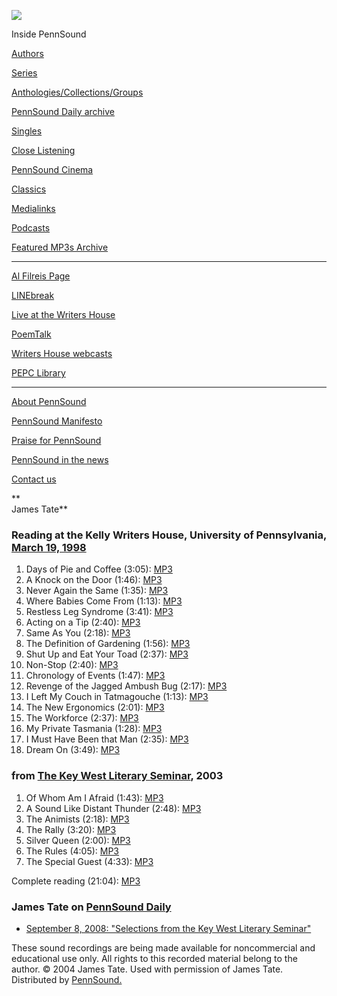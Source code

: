 ![](PennSound_flat.gif)

  

  
  

Inside PennSound

[Authors](authors.php)

[Series](series.php)

[Anthologies/Collections/Groups](anthologies.php)

[PennSound Daily archive](http://writing.upenn.edu/pennsound/daily)

[Singles](http://writing.upenn.edu/pennsound/singles)

[Close Listening](Close-Listening.php)

[PennSound Cinema](video.php)

[Classics](classics.php)

[Medialinks](http://writing.upenn.edu/wh/multimedia/medialinks/index.php)

[Podcasts](http://writing.upenn.edu/pennsound/podcasts.php)

[Featured MP3s Archive](featured-resources-archive.php)

------------------------------------------------------------------------

[Al Filreis Page](Filreis.html)

[LINEbreak](LINEbreak.html)

[Live at the Writers House](http://writing.upenn.edu/%7Ewh/involved/series/live/)

[PoemTalk](http://jacket2.org/content/poem-talk)

[Writers House webcasts](http://writing.upenn.edu/%7Ewh/webcasts/)

[PEPC
Library](http://writing.upenn.edu/pepc/contents.html)

------------------------------------------------------------------------

[About PennSound](http://writing.upenn.edu/pennsound/about.php)

[PennSound Manifesto](http://writing.upenn.edu/pennsound/manifesto.php)

<span class="quoted1">[Praise for PennSound](http://writing.upenn.edu/pennsound/praise.php)</span>

[PennSound in the news](http://writing.upenn.edu/pennsound/news)

[Contact us](mailto:pennsound@writing.upenn.edu)

**  
James Tate**

### Reading at the Kelly Writers House, University of Pennsylvania, [March 19, 1998](http://www.writing.upenn.edu/~wh/calendar/0398.html#19)

1.  Days of Pie and Coffee (3:05): [MP3](http://media.sas.upenn.edu/pennsound/authors/Tate/KWH3-19-98/Tate-James_Days-of-Pie-and-Coffee_Penn_3-19-98.mp3)
2.  A Knock on the Door (1:46): [MP3](http://media.sas.upenn.edu/pennsound/authors/Tate/KWH3-19-98/Tate-James_A-Knock-on-the-Door_Penn_3-19-98.mp3)
3.  Never Again the Same (1:35): [MP3](http://media.sas.upenn.edu/pennsound/authors/Tate/KWH3-19-98/Tate-James_Never-Again-the-Same_Penn_3-19-98.mp3)
4.  Where Babies Come From (1:13): [MP3](http://media.sas.upenn.edu/pennsound/authors/Tate/KWH3-19-98/Tate-James_Where-Babies-Come-From_Penn_3-19-98.mp3)
5.  Restless Leg Syndrome (3:41): [MP3](http://media.sas.upenn.edu/pennsound/authors/Tate/KWH3-19-98/Tate-James_Restless-Leg-Syndrome_Penn_3-19-98.mp3)
6.  Acting on a Tip (2:40): [MP3](http://media.sas.upenn.edu/pennsound/authors/Tate/KWH3-19-98/Tate-James_Acting-on-a-Tip_Penn_3-19-98.mp3)
7.  Same As You (2:18): [MP3](http://media.sas.upenn.edu/pennsound/authors/Tate/KWH3-19-98/Tate-James_Same-as-You_Penn_3-19-98.mp3)
8.  The Definition of Gardening (1:56): [MP3](http://media.sas.upenn.edu/pennsound/authors/Tate/KWH3-19-98/Tate-James_The-Definition-of-Gardening_Penn_3-19-98.mp3)
9.  Shut Up and Eat Your Toad (2:37): [MP3](http://media.sas.upenn.edu/pennsound/authors/Tate/KWH3-19-98/Tate-James_Shut-Up-and-Eat-Your-Toad_Penn_3-19-98.mp3)
10. Non-Stop (2:40): [MP3](http://media.sas.upenn.edu/pennsound/authors/Tate/KWH3-19-98/Tate-James_Non-Stop_Penn_3-19-98.mp3)
11. Chronology of Events (1:47): [MP3](http://media.sas.upenn.edu/pennsound/authors/Tate/KWH3-19-98/Tate-James_Chronology-of-Events_Penn_3-19-98.mp3)
12. Revenge of the Jagged Ambush Bug (2:17): [MP3](http://media.sas.upenn.edu/pennsound/authors/Tate/KWH3-19-98/Tate-James_Revenge-of-the-Jagged-Ambush-Bug_Penn_3-19-98.mp3)
13. I Left My Couch in Tatmagouche (1:13): [MP3](http://media.sas.upenn.edu/pennsound/authors/Tate/KWH3-19-98/Tate-James_I-Left-My-Couch-in-Tatamagouche_Penn_3-19-98.mp3)
14. The New Ergonomics (2:01): [MP3](http://media.sas.upenn.edu/pennsound/authors/Tate/KWH3-19-98/Tate-James_The-New-Ergonomics_Penn_3-19-98.mp3)
15. The Workforce (2:37): [MP3](http://media.sas.upenn.edu/pennsound/authors/Tate/KWH3-19-98/Tate-James_The-Workforce_Penn_3-19-98.mp3)
16. My Private Tasmania (1:28): [MP3](http://media.sas.upenn.edu/pennsound/authors/Tate/KWH3-19-98/Tate-James_My-Private-Tasmania_Penn_3-19-98.mp3)
17. I Must Have Been that Man (2:35): [MP3](http://media.sas.upenn.edu/pennsound/authors/Tate/KWH3-19-98/Tate-James_I-Must-Have-Been-That-Man_Penn_3-19-98.mp3)
18. Dream On (3:49): [MP3](http://media.sas.upenn.edu/pennsound/authors/Tate/KWH3-19-98/Tate-James_Dream-On_Penn_3-19-98.mp3)

### from [The Key West Literary Seminar](Littoral.html), 2003

1.  Of Whom Am I Afraid (1:43): [MP3](http://media.sas.upenn.edu/pennsound/authors/Tate/KWLS/Tate-James_01_Of-Whom-Am-I-Afraid_KWLS_2003.mp3)
2.  A Sound Like Distant Thunder (2:48): [MP3](http://media.sas.upenn.edu/pennsound/authors/Tate/KWLS/Tate-James_02_A-Sound-Like-Distant-Thunder_KWLS_2003.mp3)
3.  The Animists (2:18): [MP3](http://media.sas.upenn.edu/pennsound/authors/Tate/KWLS/Tate-James_03_The-Animists_KWLS_2003.mp3)
4.  The Rally (3:20): [MP3](http://media.sas.upenn.edu/pennsound/authors/Tate/KWLS/Tate-James_04_The-Rally_KWLS_2003.mp3)
5.  Silver Queen (2:00): [MP3](http://media.sas.upenn.edu/pennsound/authors/Tate/KWLS/Tate-James_05_Silver-Queen_KWLS_2003.mp3)
6.  The Rules (4:05): [MP3](http://media.sas.upenn.edu/pennsound/authors/Tate/KWLS/Tate-James_06_The-Rules_KWLS_2003.mp3)
7.  The Special Guest (4:33): [MP3](http://media.sas.upenn.edu/pennsound/authors/Tate/KWLS/Tate-James_07_The-Special-Guests_KWLS_2003.mp3)

Complete reading (21:04):
[MP3](http://media.sas.upenn.edu/pennsound/authors/Tate/KWLS/Tate-James_KWLS_2003.mp3)

### James Tate on [PennSound Daily](http://writing.upenn.edu/pennsound/daily)

-   [September 8, 2008: "Selections from the Key West Literary Seminar"](http://writing.upenn.edu/pennsound/daily/200809.php#8_11:14)

These sound recordings are being made available for noncommercial and educational
use only. All rights to this recorded material belong to the author. © 2004
James Tate. Used with permission of James Tate. Distributed by [PennSound.](../index.html)
